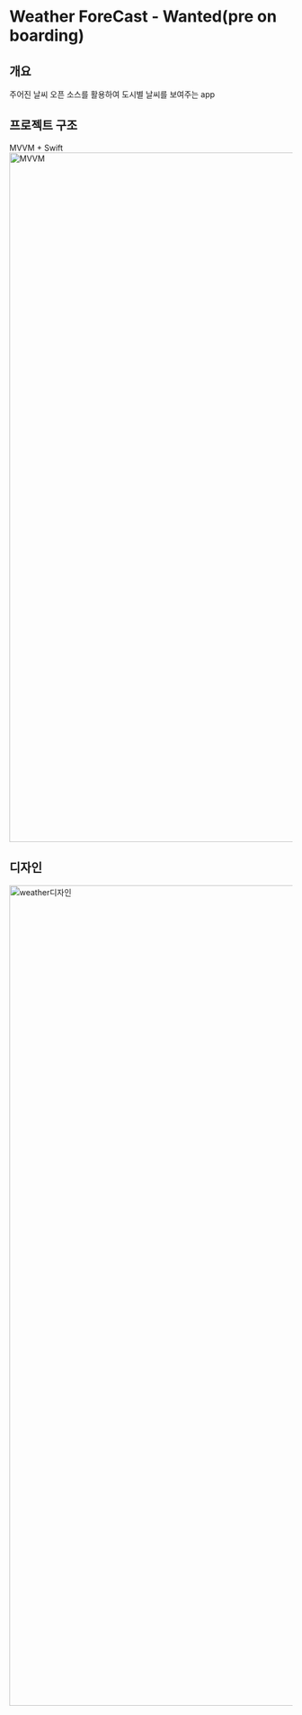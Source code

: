 # Weather ForeCast - Wanted(pre on boarding)

## 개요
주어진 날씨 오픈 소스를 활용하여 도시별 날씨를 보여주는 app

## 프로젝트 구조

MVVM + Swift
<img width="1226" alt="MVVM" src="https://user-images.githubusercontent.com/36326157/173833718-2c6ddad0-7674-43d2-b84e-327ddd387902.png">


## 디자인
<img width="1459" alt="weather디자인" src="https://user-images.githubusercontent.com/36326157/174065234-c67c4bf6-acdc-45ef-900f-08398ff953c8.png">

